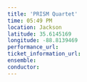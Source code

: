 ```yaml
---
title: 'PRISM Quartet'
time: 05:49 PM
location: Jackson
latitude: 35.6145169
longitude: -88.8139469
performance_url: 
ticket_information_url: 
ensemble: 
conductor: 
---
```


